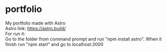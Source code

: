 # portfolio
My portfolio made with Astro <br>
Astro link: https://astro.build/ <br>
For run it: <br>
Go to the folder from command prompt and run "npm install astro". When it finish run "npm start" and go to localhost:3000
